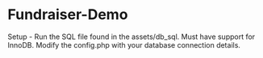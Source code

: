 # Fundraiser-Demo
Setup - Run the SQL file found in the assets/db_sql. Must have support for InnoDB. Modify the config.php with your database connection details.
